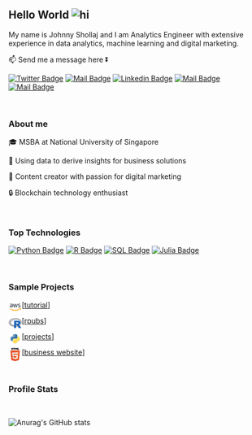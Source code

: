 ## <strong>Hello World</strong> <img src="https://user-images.githubusercontent.com/1303154/88677602-1635ba80-d120-11ea-84d8-d263ba5fc3c0.gif" width="28px" alt="hi">

My name is Johnny Shollaj and I am Analytics Engineer with extensive experience in data analytics, machine learning and digital marketing. 

:mailbox: Send me a message here :arrow_double_down:

[![Twitter Badge](https://img.shields.io/badge/-@JShollaj-1ca0f1?style=flat&labelColor=1ca0f1&logo=twitter&logoColor=white&link=https://twitter.com/JShollaj)](https://twitter.com/JShollaj) [![Mail Badge](https://img.shields.io/badge/-Johnny-e74c3c?style=flat&labelColor=e74c3c&logo=youtube&logoColor=white)](https://www.youtube.com/channel/UCdlWeckzeHC7IELFX7Vpfiw) [![Linkedin Badge](https://img.shields.io/badge/-JohnnyShollaj-0e76a8?style=flat&labelColor=0e76a8&logo=linkedin&logoColor=white)](https://www.linkedin.com/in/xs94/) [![Mail Badge](https://img.shields.io/badge/-@lambdafitness-e84393?style=flat&labelColor=e84393&logo=instagram&logoColor=white)](https://www.instagram.com/lambdafitness/) [![Mail Badge](https://img.shields.io/badge/-xhonisholla-c0392b?style=flat&labelColor=c0392b&logo=gmail&logoColor=white)](mailto:xhonisholla@gmail.com)

<br>

### <strong>About me</strong>


&#127891; MSBA at National University of Singapore

&#128246; Using data to derive insights for business solutions

&#127909; Content creator with passion for digital marketing

&#128274; Blockchain technology enthusiast

<br>

### <strong>Top Technologies</strong>

[![Python Badge](https://img.shields.io/badge/-Python-FFD43B?style=for-the-badge&labelColor=black&logo=python&logoColor=FFD43B)](#) [![R Badge](https://img.shields.io/badge/-R-4B8BBE?style=for-the-badge&labelColor=black&logo=R&logoColor=4B8BBE)](#) [![SQL Badge](https://img.shields.io/badge/-Sql-336791?style=for-the-badge&labelColor=black&logo=postgresql&logoColor=336791)](#) [![Julia Badge](https://img.shields.io/badge/-Julia-9558B2?style=for-the-badge&labelColor=black&logo=julia&logoColor=9558B2)](#)

<br>

### <strong>Sample Projects</strong>


[<img align="left" alt="HTML5" width="26px" src="https://raw.githubusercontent.com/github/explore/80688e429a7d4ef2fca1e82350fe8e3517d3494d/topics/aws/aws.png" />[tutorial](https://www.youtube.com/channel/UCdlWeckzeHC7IELFX7Vpfiw)]

<img align="left" alt="R" width="26px" src="https://raw.githubusercontent.com/github/explore/80688e429a7d4ef2fca1e82350fe8e3517d3494d/topics/r/r.png"/>[[rpubs](https://rpubs.com/Xns140/)]

[<img align="left" alt="Visual Studio Code" width="26px" src="https://raw.githubusercontent.com/github/explore/80688e429a7d4ef2fca1e82350fe8e3517d3494d/topics/python/python.png" />[projects](https://github.com/Xns140)]

[<img align="left" alt="Visual Studio Code" width="26px" src="https://raw.githubusercontent.com/github/explore/80688e429a7d4ef2fca1e82350fe8e3517d3494d/topics/html/html.png" />[business website](https://smartupcompany.com/)]


<br>


### <strong>Profile Stats</strong>
<br>

![Anurag's GitHub stats](https://github-readme-stats.vercel.app/api?username=Xns140&hide=contribs,prs&theme=radical)
